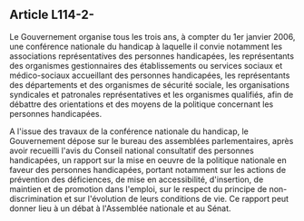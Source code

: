 ## Article L114-2-

Le Gouvernement organise tous les trois ans, à compter du 1er janvier 2006, une conférence nationale
du handicap à laquelle il convie notamment les associations représentatives des personnes handicapées,
les représentants des organismes gestionnaires des établissements ou services sociaux et médico-sociaux
accueillant des personnes handicapées, les représentants des départements et des organismes de sécurité
sociale, les organisations syndicales et patronales représentatives et les organismes qualifiés, afin de débattre
des orientations et des moyens de la politique concernant les personnes handicapées.

A l'issue des travaux de la conférence nationale du handicap, le Gouvernement dépose sur le bureau
des assemblées parlementaires, après avoir recueilli l'avis du Conseil national consultatif des personnes
handicapées, un rapport sur la mise en oeuvre de la politique nationale en faveur des personnes handicapées,
portant notamment sur les actions de prévention des déficiences, de mise en accessibilité, d'insertion, de
maintien et de promotion dans l'emploi, sur le respect du principe de non-discrimination et sur l'évolution de
leurs conditions de vie. Ce rapport peut donner lieu à un débat à l'Assemblée nationale et au Sénat.

